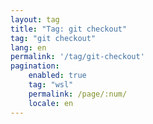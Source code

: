 ```yaml
---
layout: tag
title: "Tag: git checkout"
tag: "git checkout"
lang: en
permalink: '/tag/git-checkout'
pagination:
    enabled: true
    tag: "wsl"
    permalink: /page/:num/
    locale: en
---
```

